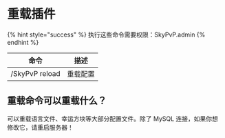 # 重载插件

{% hint style="success" %}
执行这些命令需要权限：SkyPvP.admin
{% endhint %}

| 命令             | 描述   |
| -------------- | ---- |
| /SkyPvP reload | 重载配置 |

## 重载命令可以重载什么？

可以重载语言文件、幸运方块等大部分配置文件。除了 MySQL 连接，如果你想修改它，请重启服务器！
